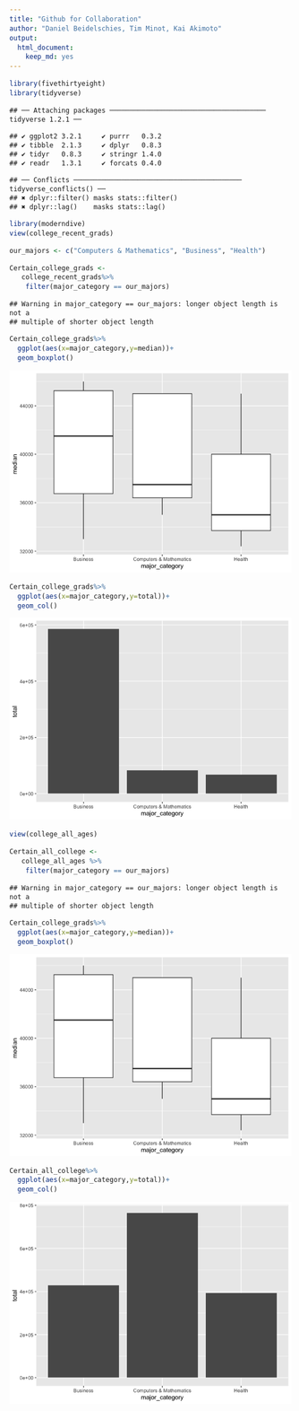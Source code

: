 ```yaml
---
title: "Github for Collaboration"
author: "Daniel Beidelschies, Tim Minot, Kai Akimoto"
output: 
  html_document:
    keep_md: yes
---
```


```r
library(fivethirtyeight)
library(tidyverse)
```

```
## ── Attaching packages ─────────────────────────────────────── tidyverse 1.2.1 ──
```

```
## ✔ ggplot2 3.2.1     ✔ purrr   0.3.2
## ✔ tibble  2.1.3     ✔ dplyr   0.8.3
## ✔ tidyr   0.8.3     ✔ stringr 1.4.0
## ✔ readr   1.3.1     ✔ forcats 0.4.0
```

```
## ── Conflicts ────────────────────────────────────────── tidyverse_conflicts() ──
## ✖ dplyr::filter() masks stats::filter()
## ✖ dplyr::lag()    masks stats::lag()
```

```r
library(moderndive)
view(college_recent_grads)
```

```r
our_majors <- c("Computers & Mathematics", "Business", "Health")
```

```r
Certain_college_grads <-
   college_recent_grads%>% 
    filter(major_category == our_majors)
```

```
## Warning in major_category == our_majors: longer object length is not a
## multiple of shorter object length
```


```r
Certain_college_grads%>% 
  ggplot(aes(x=major_category,y=median))+
  geom_boxplot()
```

![](data_explore_files/figure-html/unnamed-chunk-4-1.png)<!-- -->

```r
Certain_college_grads%>% 
  ggplot(aes(x=major_category,y=total))+
  geom_col()
```

![](data_explore_files/figure-html/unnamed-chunk-5-1.png)<!-- -->

```r
view(college_all_ages)
```

```r
Certain_all_college <-
   college_all_ages %>% 
    filter(major_category == our_majors)
```

```
## Warning in major_category == our_majors: longer object length is not a
## multiple of shorter object length
```

```r
Certain_college_grads%>% 
  ggplot(aes(x=major_category,y=median))+
  geom_boxplot()
```

![](data_explore_files/figure-html/unnamed-chunk-8-1.png)<!-- -->

```r
Certain_all_college%>% 
  ggplot(aes(x=major_category,y=total))+
  geom_col()
```

![](data_explore_files/figure-html/unnamed-chunk-9-1.png)<!-- -->

